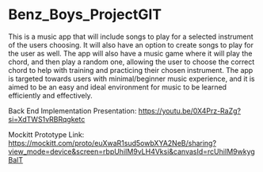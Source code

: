 # Benz_Boys_ProjectGIT
This is a music app that will include songs to play for a selected instrument of the users choosing. It will also have an option to create songs to play for the user as well. The app will also have a music game where it will play the chord, and then play a random one, allowing the user to choose the correct chord to help with training and practicing their chosen instrument. The app is targeted towards users with minimal/beginner music experience, and it is aimed to be an easy and ideal environment for music to be learned efficiently and effectively.

Back End Implementation Presentation:
https://youtu.be/0X4Prz-RaZg?si=XdTWS1vRBRqgketc

Mockitt Prototype Link:
https://mockitt.com/proto/euXwaR1sud5owbXYA2NeB/sharing?view_mode=device&screen=rbpUhiIM9vLH4Vksi&canvasId=rcUhiIM9wkygBalT